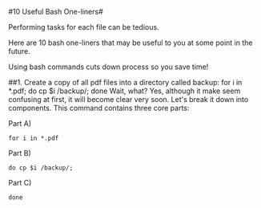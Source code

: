 #10 Useful Bash One-liners#

Performing tasks for each file can be tedious.

Here are 10 bash one-liners that may be useful to you at some point in the future.

Using bash commands cuts down process so you save time!

##1. Create a copy of all pdf files into a directory called backup:
    for i in *.pdf; do cp $i /backup/; done
Wait, what? 
Yes, although it make seem confusing at first, it will become clear very soon.
Let's break it down into components.
This command contains three core parts:

Part A)

    for i in *.pdf

Part B)

    do cp $i /backup/;

Part C)

    done
